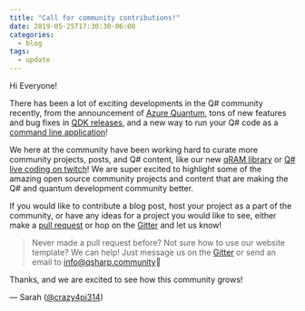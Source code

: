 ```yaml
---
title: "Call for community contributions!"
date: 2019-05-25T17:30:30-06:00
categories:
  - blog
tags:
  - update
---
```


Hi Everyone!

There has been a lot of exciting developments in the Q# community recently, from the announcement of [Azure Quantum](https://azure.microsoft.com/en-us/services/quantum/), tons of new features and bug fixes in [QDK releases](https://docs.microsoft.com/en-us/quantum/relnotes/), and a new way to run your Q# code as a [command line application](https://docs.microsoft.com/en-us/quantum/install-guide/standalone)!

We here at the community have been working hard to curate more community projects, posts, and Q# content, like our new [qRAM library](https://github.com/qsharp-community/qram) or [Q# live coding on twitch](https://www.twitch.tv/crazy4pi314)!
We are super excited to highlight some of the amazing open source community projects and content that are making the Q# and quantum development community better.

If you would like to contribute a blog post, host your project as a part of the community, or have any ideas for a project you would like to see, either make a [pull request](https://github.com/qsharp-community/qsharp-community.github.io/pulls) or hop on the [Gitter](https://gitter.im/qsharp-community/community) and let us know!

> Never made a pull request before? Not sure how to use our website template? We can help! Just message us on the [Gitter](https://gitter.im/qsharp-community/community) or send an email to [info@qsharp.community](mailto:info@qsharp.community)💖

Thanks, and we are excited to see how this community grows!

— Sarah ([@crazy4pi314](https://github.com/crazy4pi314))